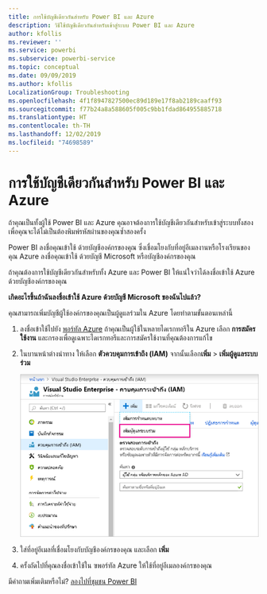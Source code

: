 ```yaml
---
title: การใช้บัญชีเดียวกันสำหรับ Power BI และ Azure
description: วิธีใช้บัญชีเดียวกันสำหรับเข้าสู่ระบบ Power BI และ Azure
author: kfollis
ms.reviewer: ''
ms.service: powerbi
ms.subservice: powerbi-service
ms.topic: conceptual
ms.date: 09/09/2019
ms.author: kfollis
LocalizationGroup: Troubleshooting
ms.openlocfilehash: 4f1f8947827500ec89d189e17f8ab2189caaff93
ms.sourcegitcommit: f77b24a8a588605f005c9bb1fdad864955885718
ms.translationtype: HT
ms.contentlocale: th-TH
ms.lasthandoff: 12/02/2019
ms.locfileid: "74698589"
---
```

# <a name="using-the-same-account-for-power-bi-and-azure"></a>การใช้บัญชีเดียวกันสำหรับ Power BI และ Azure

ถ้าคุณเป็นทั้งผู้ใช้ Power BI และ Azure คุณอาจต้องการใช้บัญชีเดียวกันสำหรับเข้าสู่ระบบทั้งสอง เพื่อคุณจะได้ไม่เป็นต้องพิมพ์รหัสผ่านของคุณซ้ำสองครั้ง

Power BI ลงชื่อคุณเข้าใช้ ด้วยบัญชีองค์กรของคุณ ซึ่งเชื่อมโยงกับที่อยู่อีเมลงานหรือโรงเรียนของคุณ  Azure ลงชื่อคุณเข้าใช้ ด้วยบัญชี Microsoft หรือบัญชีองค์กรของคุณ

ถ้าคุณต้องการใช้บัญชีเดียวกันสำหรับทั้ง Azure และ Power BI ให้แน่ใจว่าได้ลงชื่อเข้าใช้ Azure ด้วยบัญชีองค์กรของคุณ

**เกิดอะไรขึ้นถ้าฉันลงชื่อเข้าใช้ Azure ด้วยบัญชี Microsoft ของฉันไปแล้ว?**

คุณสามารถเพิ่มบัญชีผู้ใช้องค์กรของคุณเป็นผู้ดูแลร่วมใน Azure โดยทำตามขั้นตอนเหล่านี้

1. ลงชื่อเข้าใช้ไปยัง [พอร์ทัล Azure](https://portal.azure.com/) ถ้าคุณเป็นผู้ใช้ในหลายไดเรกทอรีใน Azure เลือก **การสมัครใช้งาน** และกรองเพื่อดูเฉพาะไดเรกทอรีและการสมัครใช้งานที่คุณต้องการแก้ไข

1. ในบานหน้าต่างนำทาง ให้เลือก **ตัวควบคุมการเข้าถึง (IAM)** จากนั้นเลือก**เพิ่ม** \> **เพิ่มผู้ดูแลระบบร่วม**

    ![เพิ่มผู้ดูแลระบบร่วมในพอร์ทัล Azure](media/service-admin-how-to-use-the-same-account-as-azure/add-co-administrator.png)

1. ใส่ที่อยู่อีเมลที่เชื่อมโยงกับบัญชีองค์กรของคุณ และเลือก **เพิ่ม**

1. ครั้งถัดไปที่คุณลงชื่อเข้าใช้ใน ฃพอร์ทัล Azure ให้ใช้ที่อยู่อีเมลองค์กรของคุณ

มีคำถามเพิ่มเติมหรือไม่? [ลองไปที่ชุมชน Power BI](https://community.powerbi.com/)
